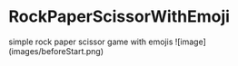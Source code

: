 # RockPaperScissorWithEmoji
simple rock paper scissor game with emojis
![image] (images/beforeStart.png)

